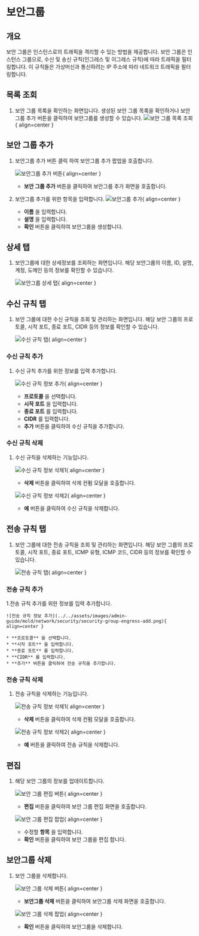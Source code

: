 
# 보안그룹

## 개요
보안 그룹은 인스턴스로의 트래픽을 격리할 수 있는 방법을 제공합니다. 보안 그룹은 인스턴스 그룹으로, 수신 및 송신 규칙(인그레스 및 이그레스 규칙)에 따라 트래픽을 필터링합니다. 이 규칙들은 가상머신과 통신하려는 IP 주소에 따라 네트워크 트래픽을 필터링합니다. 

## 목록 조회

1. 보안 그룹 목록을 확인하는 화면입니다.
    생성된 보안 그룹 목록을 확인하거나 보안그룹 추가 버튼을 클릭하여 보안그룹를 생성할 수 있습니다.
    ![보안 그룹 목록 조회](../../assets/images/admin-guide/mold/network/security/security-group-list.png){ align=center }

## 보안 그룹 추가

1. 보안그룹 추가 버튼 클릭 하여 보안그룹 추가 팝업을 호출합니다.
    
    ![보안그룹 추가 버튼](../../assets/images/admin-guide/mold/network/security/security-group-add-btn.png){ align=center }
    
    * **보안 그룹 추가** 버튼을 클릭하여 보안그룹 추가 화면을 호출합니다.

2. 보안그룹 추가를 위한 항목을 입력합니다.
    ![보안그룹 추가](../../assets/images/admin-guide/mold/network/security/security-group-add.png){ align=center }
    * **이름** 을 입력합니다.
    * **설명** 을 입력합니다.
    * **확인** 버튼을 클릭하여 보안그룹을 생성합니다.

## 상세 탭

1. 보안그룹에 대한 상세정보를 조회하는 화면입니다. 해당 보안그룹의 이름, ID, 설명, 계정, 도메인 등의 정보를 확인할 수 있습니다.

    ![보안그룹 상세 탭](../../assets/images/admin-guide/mold/network/security/security-group-detail-tab.png){ align=center }

## 수신 규칙 탭

1. 보안 그룹에 대한 수신 규칙을 조회 및 관리하는 화면입니다. 해당 보안 그룹의 프로토콜, 시작 포트, 종료 포트, CIDR 등의 정보를 확인할 수 있습니다.

    ![수신 규칙 탭](../../assets/images/admin-guide/mold/network/security/security-group-ingress-tab.png){ align=center }

### 수신 규칙 추가

1. 수신 규칙 추가를 위한 정보를 입력 추가합니다.

    ![수신 규칙 정보 추가](../../assets/images/admin-guide/mold/network/security/security-group-ingress-add.png){ align=center }
    
    * **프로토콜** 을 선택합니다.
    * **시작 포트** 을 입력합니다.
    * **종료 포트** 를 입력합니다.
    * **CIDR** 를 입력합니다.
    * **추가** 버튼을 클릭하여 수신 규칙을 추가합니다.
    
### 수신 규칙 삭제

1. 수신 규칙을 삭제하는 기능입니다.

    ![수신 규칙 정보 삭제1](../../assets/images/admin-guide/mold/network/security/security-group-ingress-delete-btn1.png){ align=center }
    
    * **삭제** 버튼을 클릭하여 삭제 컨펌 모달을 호출합니다.

    ![수신 규칙 정보 삭제2](../../assets/images/admin-guide/mold/network/security/security-group-ingress-delete-btn2.png){ align=center }
    
    * **예** 버튼을 클릭하여 수신 규칙을 삭제합니다.

## 전송 규칙 탭

1. 보안 그룹에 대한 전송 규칙을 조회 및 관리하는 화면입니다. 해당 보안 그룹의 프로토콜, 시작 포트, 종료 포트, ICMP 유형, ICMP 코드, CIDR 등의 정보를 확인할 수 있습니다.

    ![전송 규칙 탭](../../assets/images/admin-guide/mold/network/security/security-group-engress-tab.png){ align=center }

### 전송 규칙 추가

1.전송 규칙 추가를 위한 정보를 입력 추가합니다.

    ![전송 규칙 정보 추가](../../assets/images/admin-guide/mold/network/security/security-group-engress-add.png){ align=center }
    
    * **프로토콜** 을 선택합니다.
    * **시작 포트** 을 입력합니다.
    * **종료 포트** 를 입력합니다.
    * **CIDR** 를 입력합니다.
    * **추가** 버튼을 클릭하여 전송 규칙을 추가합니다.
    
### 전송 규칙 삭제

1. 전송 규칙을 삭제하는 기능입니다.

    ![전송 규칙 정보 삭제1](../../assets/images/admin-guide/mold/network/security/security-group-engress-delete-btn1.png){ align=center }
    
    * **삭제** 버튼을 클릭하여 삭제 컨펌 모달을 호출합니다.

    ![전송 규칙 정보 삭제2](../../assets/images/admin-guide/mold/network/security/security-group-engress-delete-btn2.png){ align=center }
    
    * **예** 버튼을 클릭하여 전송 규칙을 삭제합니다.

## 편집

1. 해당 보안 그룹의 정보를 업데이트합니다.

    ![보안 그룹 편집 버튼](../../assets/images/admin-guide/mold/network/security/security-group-update-btn1.png){ align=center }

    * **편집** 버튼을 클릭하여 보안 그룹 편집 화면을 호출합니다.

    ![보안 그룹 편집 팝업](../../assets/images/admin-guide/mold/network/security/security-group-update-btn2.png){ align=center }

    * 수정할 **항목** 을 입력합니다.
    * **확인** 버튼을 클릭하여 보안 그룹을 편집 합니다.

## 보안그룹 삭제

1. 보안 그룹을 삭제합니다.

    ![보안 그룹 삭제 버튼](../../assets/images/admin-guide/mold/network/security/security-group-delete-btn1.png){ align=center }

    * **보안그룹 삭제** 버튼을 클릭하여 보안그룹 삭제 화면을 호출합니다.

    ![보안 그룹 삭제 팝업](../../assets/images/admin-guide/mold/network/security/security-group-delete-btn2.png){ align=center }

    * **확인** 버튼을 클릭하여 보안그룹을 삭제합니다.
